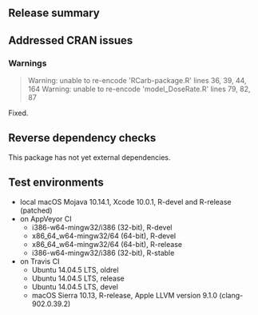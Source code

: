## Release summary

## Addressed CRAN issues

### Warnings

> Warning: unable to re-encode 'RCarb-package.R' lines 36, 39, 44, 164
> Warning: unable to re-encode 'model_DoseRate.R' lines 79, 82, 87 

Fixed.


## Reverse dependency checks

This package has not yet external dependencies.

## Test environments
* local macOS Mojava 10.14.1, Xcode 10.0.1, R-devel and R-release (patched)
* on AppVeyor CI
  * i386-w64-mingw32/i386 (32-bit), R-devel
  * x86_64_w64-mingw32/64 (64-bit), R-devel
  * x86_64_w64-mingw32/64 (64-bit), R-release
  * i386-w64-mingw32/i386 (32-bit), R-stable
* on Travis CI
  * Ubuntu 14.04.5 LTS, oldrel
  * Ubuntu 14.04.5 LTS, release
  * Ubuntu 14.04.5 LTS, devel
  * macOS Sierra 10.13, R-release, Apple LLVM version 9.1.0 (clang-902.0.39.2)
